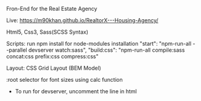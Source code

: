 Fron-End for the Real Estate Agency

Live: https://m90khan.github.io/RealtorX---Housing-Agency/

Html5, Css3, Sass(SCSS Syntax)

Scripts: run npm install for node-modules installation
"start": "npm-run-all --parallel devserver watch:sass",
"build:css": "npm-run-all compile:sass concat:css prefix:css compress:css"

Layout: CSS Grid Layout (BEM Model)

:root selector for font sizes using calc function

- To run for devserver, uncomment the line in html <!-- <link rel="stylesheet" href="icons/styles.css" /> -->

<img src="./img/desktop-view.jpg" alt="" />
